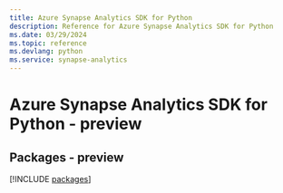 ```yaml
---
title: Azure Synapse Analytics SDK for Python
description: Reference for Azure Synapse Analytics SDK for Python
ms.date: 03/29/2024
ms.topic: reference
ms.devlang: python
ms.service: synapse-analytics
---
```

# Azure Synapse Analytics SDK for Python - preview
## Packages - preview
[!INCLUDE [packages](synapse-analytics-index.md)]